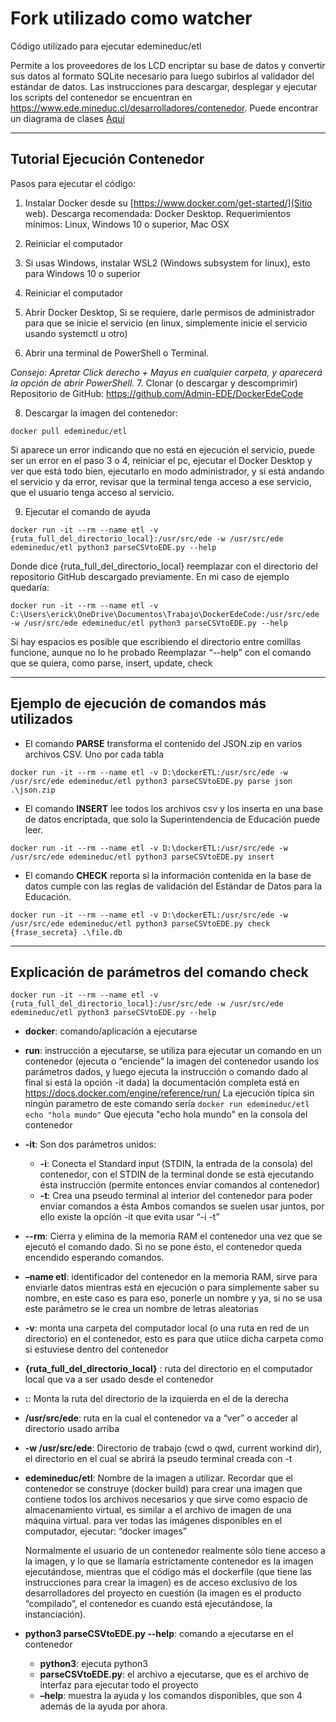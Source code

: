 # Fork utilizado como watcher
Código utilizado para ejecutar edemineduc/etl

Permite a los proveedores de los LCD encriptar su base de datos y convertir sus datos al formato SQLite necesario para luego subirlos al validador del estándar de datos.
Las instrucciones para descargar, desplegar y ejecutar los scripts del contenedor se encuentran en <https://www.ede.mineduc.cl/desarrolladores/contenedor>. Puede encontrar un diagrama de clases [Aquí](https://www.plantuml.com/plantuml/svg/rLXjRzks4t-lJo7qJHt0CVhm_w_Ri0vzS3gWSzEipeg-8yxaIUPAaIfvSfns-UuZAIPoQSTmXWx3WXYYTB-xuztzZgJqp15OwXfLW5Bcef5hgUj2OKKbcTBAUacba1OvIQCBhi2viWNhyENyFPcJwKdvfIY_D4XB8wvAXzIrZ7UEJCEKgMkq8mqDZajYZg1fZpR0ZH6TGbPPZwsamb5wq2k49wm5Mdwb0bAFZegheZ9Ae2rHOF2_SGSkN1w5fsMqKTuxdSwFts655ZN7uzKJzd2oLcvzBs2rS0Fm7TRIaGrHJRXRHO35UW1m5ExOgqGZ33MtbosXc3wUY4L41m0JYw3HfuelaN-S_pQJX2bNuUzB9L7vSFeCbK_ZGEfwKYFD-gpTjyRG_QCUF-JtavA43BL78-D6Q-Gq4WjePReBPHgNmvXPvCQAtD0Ab1H0-7h-zdJqXpDw2WItUBDOuxeT-PyTbvAmsOlpbrO1nr50XZ9gCIx3iwXrbQMcpyXWYZ6f9J4sSgYgSGcsTaTV8t2Dl2ECW4p4FHpicG8jbOANHi-a8t1dOE5zZDVkqghqurSFeg3FMvWjTLOp8JbbsCbaKkHX6EsCmZUekn3CtQkxE_PCblTAFz_T3PDdHI7eQMnXOozJe283TMrWm-rP3os_HoorGqktosEjS_6GnAGVbvI-MUwSoczEenVWS8fJ8ECYg4_mAJIOmMkaiswX9FyLBrzPqvmq85MlWc6OEzRSofQyWscoEtt1Jf-_ESbmQNKvnpNzxdp8SuatRf8YhUasuoyLh30GVmRphaKhDQ4MNYnXLyY1wgo2JOPOS-6yYqK-VxAWNONM5-iy58jTI5gUWHRWacRW82F3XBICkrNawqsKuz8XFrk2mvm3WM9nFIBZRV-x1CZMaSY2AQetHg0okrGiWdYTbj7UPyf2YbwRpxBDT1IYFJV2k9bnQUi9NcPm3Wi5KtG2drk-b2iJBFTMhvVgCIfiyeYKRAG6E-rQ9Jc8Q-8sbqewocEq2A66AK71xgl4xyJqE0fJIKDkLDV49NLSTbf-wZ3jBMvd9J_CvX_-gvKyMNDKjvHoLoLhf7TOlVM-jFmC98q-lsntJyWqBLWCMUnjguTZzIW3DK1ysM-dFKWRWMCWiWSow1VRjUOChJFwkYj5zK6vo9fexIw6hkFYqcZSChUVLz5X6UgQaIJjE85phlps57bwQZGUpXDXBhGo8C9qaXKPRx9L_seu2uQUwayL9FkU74wLGRQwaGal6-9En-BXmG1aLQTv6BYm5eF004fdsrsebBOM-4UeiQpq0sPJyPYBUCSiahJ6PS270n0r-J4mgIjZcrZa3Fne03T0Ll9EGGPvxDK9Qoi522Q0jXp-Rx017ibHeByuLgD62ygF8AmknZ7UMMSoxVyFsjneVr4CdAmrK6SXT_NTDhX1xJfG6V390CILTvy8pbmyAVa1Yeu3oTLMDDzlHcCeAGPtAxcAcon3nuq2orfZ_PWw8KFScPqVDkmGwc26jTPKwFmePkNI8s96GYLLT0J2H5TC0Rif6HEeCZzNXV-_Aehi5UIdFu-Fqzdxnp8a2BKKKABkWUNnySzxALdi4KRZ-tbuWFP-SXvWOJTZ3z3Rfl4XMdVazY4cznF-00lxkk00xJkqnW7c_dw_763y7soYOdEFYetXFVckKOX5TiO9GYrS4cP7sKow_R8JvEdJmQsOyiOzEcxb0eT-tR7V93F5vjjfG6v4bCkoOzjkSGXgjtXhnZaY-nPI55z_Heg8GQCedg4MuRlKNm00)


---

## Tutorial Ejecución Contenedor
Pasos para ejecutar el código:

1. Instalar Docker desde su [https://www.docker.com/get-started/](Sitio web). Descarga recomendada: Docker Desktop. Requerimientos mínimos: Linux, Windows 10 o superior, Mac OSX

2. Reiniciar el computador

3. Si usas Windows, instalar WSL2 (Windows subsystem for linux), esto para Windows 10 o superior

4. Reiniciar el computador

5. Abrir Docker Desktop, Si se requiere, darle permisos de administrador para que se inicie el servicio (en linux, simplemente inicie el servicio usando systemctl u otro)

6. Abrir una terminal de PowerShell o Terminal.

*Consejo: Apretar Click derecho + Mayus en cualquier carpeta, y aparecerá la opción de abrir PowerShell.*
7. Clonar (o descargar y descomprimir) Repositorio de GitHub: <https://github.com/Admin-EDE/DockerEdeCode>

8. Descargar la imagen del contenedor:
~~~
docker pull edemineduc/etl
~~~
Si aparece un error indicando que no está en ejecución el servicio, puede ser un error en el paso 3 o 4, reiniciar el pc, ejecutar el Docker Desktop y ver que está todo bien, ejecutarlo en modo administrador, y si está andando el servicio y da error, revisar que la terminal tenga acceso a ese servicio, que el usuario tenga acceso al servicio.

9. Ejecutar el comando de ayuda
~~~
docker run -it --rm --name etl -v {ruta_full_del_directorio_local}:/usr/src/ede -w /usr/src/ede edemineduc/etl python3 parseCSVtoEDE.py --help
~~~
Donde dice {ruta_full_del_directorio_local} reemplazar con el directorio del repositorio GitHub descargado previamente. En mi caso de ejemplo quedaría:
~~~
docker run -it --rm --name etl -v C:\Users\erick\OneDrive\Documentos\Trabajo\DockerEdeCode:/usr/src/ede -w /usr/src/ede edemineduc/etl python3 parseCSVtoEDE.py --help
~~~
Si hay espacios es posible que escribiendo el directorio entre comillas funcione, aunque no lo he probado
Reemplazar “--help” con el comando que se quiera, como parse, insert, update, check

---
## Ejemplo de ejecución de comandos más utilizados
- El comando **PARSE** transforma el contenido del JSON.zip en varios archivos CSV. Uno por cada tabla
~~~
docker run -it --rm --name etl -v D:\dockerETL:/usr/src/ede -w /usr/src/ede edemineduc/etl python3 parseCSVtoEDE.py parse json .\json.zip
~~~

- El comando **INSERT** lee todos los archivos csv y los inserta en una base de datos encriptada, que solo la Superintendencia de Educación puede leer.
~~~
docker run -it --rm --name etl -v D:\dockerETL:/usr/src/ede -w /usr/src/ede edemineduc/etl python3 parseCSVtoEDE.py insert
~~~

- El comando **CHECK** reporta si la información contenida en la base de datos cumple con las reglas de validación del Estándar de Datos para la Educación.
~~~
docker run -it --rm --name etl -v D:\dockerETL:/usr/src/ede -w /usr/src/ede edemineduc/etl python3 parseCSVtoEDE.py check {frase_secreta} .\file.db
~~~

---
## Explicación de parámetros del comando check
~~~
docker run -it --rm --name etl -v {ruta_full_del_directorio_local}:/usr/src/ede -w /usr/src/ede edemineduc/etl python3 parseCSVtoEDE.py --help
~~~

- **docker**: comando/aplicación a ejecutarse
- **run**: instrucción a ejecutarse, se utiliza para ejecutar un comando en un contenedor (ejecuta o “enciende” la imagen del contenedor usando los parámetros dados, y luego ejecuta la instrucción o comando dado al final si está la opción -it dada) la documentación completa está en <https://docs.docker.com/engine/reference/run/>
La ejecución típica sin ningún parametro de este comando sería ``docker run edemineduc/etl echo "hola mundo"`` Que ejecuta "echo hola mundo" en la consola del contenedor
- **-it**: Son dos parámetros unidos:
    - **-i**: Conecta el Standard input (STDIN, la entrada de la consola) del contenedor, con el STDIN de la terminal donde se está ejecutando ésta instrucción (permite entonces enviar comandos al contenedor)
    - **-t**: Crea una pseudo terminal al interior del contenedor para poder enviar comandos a ésta
    Ambos comandos se suelen usar juntos, por ello existe la opción -it que evita usar “-i -t”
- **--rm**: Cierra y elimina de la memoria RAM el contenedor una vez que se ejecutó el comando dado. Si no se pone ésto, el contenedor queda encendido esperando comandos.
- **–name etl**: identificador del contenedor en la memoria RAM, sirve para enviarle datos mientras está en ejecución o para simplemente saber su nombre, en este caso es para eso, ponerle un nombre y ya, si no se usa este parámetro se le crea un nombre de letras aleatorias
- **-v**: monta una carpeta del computador local (o una ruta en red de un directorio) en el contenedor, esto es para que utiice dicha carpeta como si estuviese dentro del contenedor
- **{ruta_full_del_directorio_local}** : ruta del directorio en el computador local que va a ser usado desde el contenedor
- **:**: Monta la ruta del directorio de la izquierda en el de la derecha
- **/usr/src/ede**: ruta en la cual el contenedor va a “ver” o acceder al directorio usado arriba
- **-w /usr/src/ede**: Directorio de trabajo (cwd o qwd, current workind dir), el directorio en el cual se abrirá la pseudo terminal creada con -t
- **edemineduc/etl**: Nombre de la imagen a utilizar. Recordar que el contenedor se construye (docker build) para crear una imagen que contiene todos los archivos necesarios y que sirve como espacio de almacenamiento virtual, es similar a el archivo de imagen de una máquina virtual. para ver todas las imágenes disponibles en el computador, ejecutar: “docker images”

    Normalmente el usuario de un contenedor realmente sólo tiene acceso a la imagen, y lo que se llamaría estrictamente contenedor es la imagen ejecutándose, mientras que el código más el dockerfile (que tiene las instrucciones para crear la imagen) es de acceso exclusivo de los desarrolladores del proyecto en cuestión (la imagen es el producto “compilado”, el contenedor es cuando está ejecutándose, la instanciación).
- **python3 parseCSVtoEDE.py --help**: comando a ejecutarse en el contenedor
    - **python3**: ejecuta python3
    - **parseCSVtoEDE.py**: el archivo a ejecutarse, que es el archivo de interfaz para ejecutar todo el proyecto
    - **–help**: muestra la ayuda y los comandos disponibles, que son 4 además de la ayuda por ahora.
